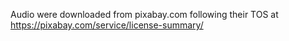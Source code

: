 Audio were downloaded from pixabay.com following their TOS at https://pixabay.com/service/license-summary/